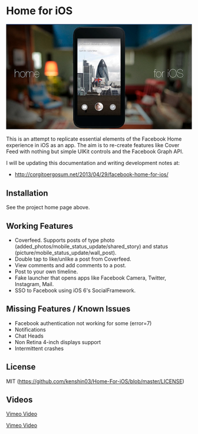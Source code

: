 Home for iOS
===============================

![Screenshot](cover_image.png)


This is an attempt to replicate essential elements of the Facebook Home experience in iOS as an app. The aim is to re-create features like Cover Feed with nothing but simple UIKit 
controls and the Facebook Graph API.

I will be updating this documentation and writing development notes at:

* http://corgitoergosum.net/2013/04/29/facebook-home-for-ios/

Installation
---
See the project home page above.


Working Features
---
* Coverfeed. Supports posts of type photo (added_photos/mobile_status_update/shared_story) and status (picture/mobile_status_update/wall_post).
* Double tap to like/unlike a post from Coverfeed.
* View comments and add comments to a post.
* Post to your own timeline.
* Fake launcher that opens apps like Facebook Camera, Twitter, Instagram, Mail.
* SSO to Facebook using iOS 6's SocialFramework.

Missing Features / Known Issues
---
* Facebook authentication not working for some (error=7)
* Notifications
* Chat Heads
* Non Retina 4-inch displays support
* Intermittent crashes


License
---
MIT (https://github.com/kenshin03/Home-For-iOS/blob/master/LICENSE)


Videos
---
[Vimeo Video](https://vimeo.com/64940276 "Demo Video 1")

[Vimeo Video](https://vimeo.com/63531931 "Demo Video 2")


